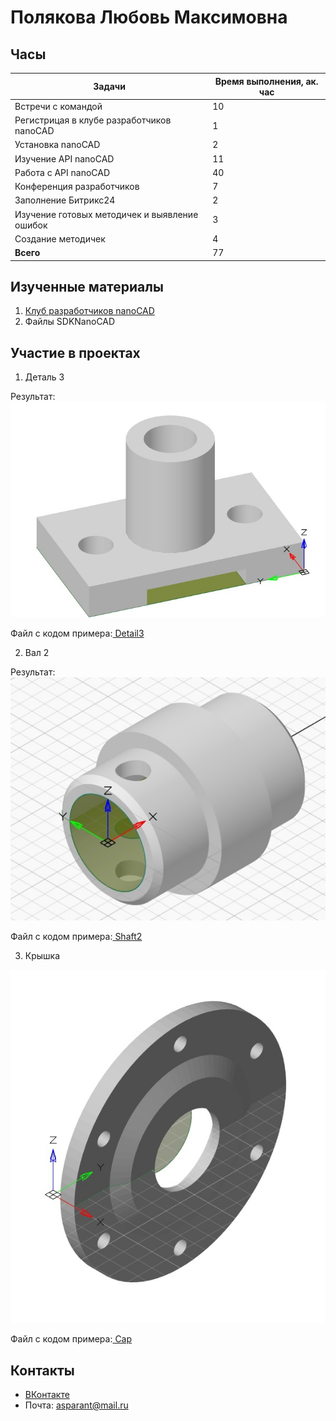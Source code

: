 # Полякова Любовь Максимовна 

## Часы

|Задачи|Время выполнения, ак. час|
|----------------|----------------|
|Встречи с командой | 10|
|Регистрицая в клубе разработчиков nanoCAD | 1|
|Установка nanoCAD | 2|
|Изучение API nanoCAD | 11|
|Работа с API nanoCAD | 40|
|Конференция разработчиков | 7|
|Заполнение Битрикс24 | 2 |
|Изучение готовых методичек и выявление ошибок | 3|
|Создание методичек | 4|
|**Всего** | 77|


## Изученные материалы
1. [Клуб разработчиков nanoCAD](https://developer.nanocad.ru/main.html)
2. Файлы SDKNanoCAD


## Участие в проектах
1. Деталь 3

Результат:
![](Img_Polyakova/%D0%9F%D0%BE%D0%BB%D1%8F%D0%BA%D0%BE%D0%B2%D0%B0.jpg)

Файл с кодом примера:[ Detail3](https://github.com/NanoCAD-Mospolytech/NanoCAD-IngeneringSoft/tree/main/%D0%9C%D0%B0%D1%82%D0%B5%D1%80%D0%B8%D0%B0%D0%BB%D1%8B/Detail3)

2. Вал 2

Результат:
![](Img_Polyakova/%D0%9F%D0%BE%D0%BB%D1%8F%D0%BA%D0%BE%D0%B2%D0%B02.jpg)

Файл с кодом примера:[ Shaft2](https://github.com/NanoCAD-Mospolytech/NanoCAD-IngeneringSoft/tree/main/%D0%9C%D0%B0%D1%82%D0%B5%D1%80%D0%B8%D0%B0%D0%BB%D1%8B/Shaft2)

3. Крышка

![](Img_Polyakova/%D0%9F%D0%BE%D0%BB%D1%8F%D0%BA%D0%BE%D0%B2%D0%B0-Cap.jpg)

Файл с кодом примера:[ Cap](https://github.com/NanoCAD-Mospolytech/NanoCAD-IngeneringSoft/tree/main/%D0%9C%D0%B0%D1%82%D0%B5%D1%80%D0%B8%D0%B0%D0%BB%D1%8B/Cap)

## Контакты
- [ВКонтакте](https://vk.com/id452576015)
- Почта: asparant@mail.ru